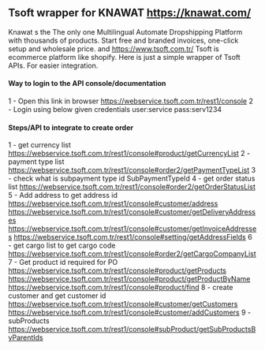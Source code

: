 ## Tsoft wrapper for KNAWAT https://knawat.com/
Knawat s the The only one Multilingual Automate Dropshipping Platform with thousands of products. Start free and branded invoices, one-click setup and wholesale price.
and https://www.tsoft.com.tr/ Tsoft is ecommerce platform like shopify.
Here is just a simple wrapper of Tsoft APIs. For easier integration.

#### Way to login to the API console/documentation 
1 - Open this link in browser https://webservice.tsoft.com.tr/rest1/console
2 - Login using below given credentials
user:service
pass:serv1234

#### Steps/API to integrate to create order 
1 - get currency list https://webservice.tsoft.com.tr/rest1/console#product/getCurrencyList
2 - payment type list https://webservice.tsoft.com.tr/rest1/console#order2/getPaymentTypeList
3 - check what is subpayment type id SubPaymentTypeId
4 - get order status list https://webservice.tsoft.com.tr/rest1/console#order2/getOrderStatusList
5 - Add address to get address id 
https://webservice.tsoft.com.tr/rest1/console#customer/address
https://webservice.tsoft.com.tr/rest1/console#customer/getDeliveryAddresses
https://webservice.tsoft.com.tr/rest1/console#customer/getInvoiceAddresses
https://webservice.tsoft.com.tr/rest1/console#setting/getAddressFields
6 - get cargo list to get cargo code
https://webservice.tsoft.com.tr/rest1/console#order2/getCargoCompanyList
7 - Get product id required for PO
https://webservice.tsoft.com.tr/rest1/console#product/getProducts
https://webservice.tsoft.com.tr/rest1/console#product/getProductByName
https://webservice.tsoft.com.tr/rest1/console#product/find
8 - create customer and get customer id
https://webservice.tsoft.com.tr/rest1/console#customer/getCustomers
https://webservice.tsoft.com.tr/rest1/console#customer/addCustomers
9 - subProducts
https://webservice.tsoft.com.tr/rest1/console#subProduct/getSubProductsByParentIds

